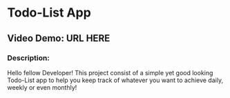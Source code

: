 # Todo-List App

## Video Demo: URL HERE

### Description:
Hello fellow Developer! This project consist of a simple yet good looking Todo-List app to help you keep track of whatever you want to achieve daily, weekly or even monthly!
